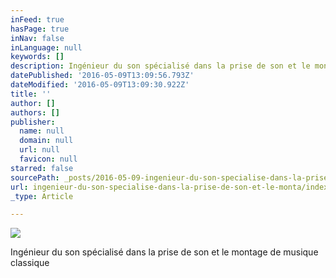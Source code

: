 ```yaml
---
inFeed: true
hasPage: true
inNav: false
inLanguage: null
keywords: []
description: Ingénieur du son spécialisé dans la prise de son et le montage de musique classique
datePublished: '2016-05-09T13:09:56.793Z'
dateModified: '2016-05-09T13:09:30.922Z'
title: ''
author: []
authors: []
publisher:
  name: null
  domain: null
  url: null
  favicon: null
starred: false
sourcePath: _posts/2016-05-09-ingenieur-du-son-specialise-dans-la-prise-de-son-et-le-monta.md
url: ingenieur-du-son-specialise-dans-la-prise-de-son-et-le-monta/index.html
_type: Article

---
```

![](https://the-grid-user-content.s3-us-west-2.amazonaws.com/95d91c28-e4f5-46ad-87df-ee500a1fd37d.jpg)

Ingénieur du son spécialisé dans la prise de son et le montage de musique classique